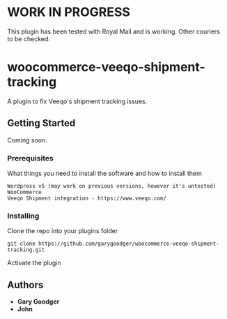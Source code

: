 # WORK IN PROGRESS
This plugin has been tested with Royal Mail and is working. Other couriers to be checked.

# woocommerce-veeqo-shipment-tracking
A plugin to fix Veeqo's shipment tracking issues.

## Getting Started

Coming soon.

### Prerequisites

What things you need to install the software and how to install them

```
Wordpress v5 (may work on previous versions, however it's untested)
WooCommerce
Veeqo Shipment integration - https://www.veeqo.com/
```

### Installing

Clone the repo into your plugins folder

```
git clone https://github.com/garygoodger/woocommerce-veeqo-shipment-tracking.git
```

Activate the plugin

## Authors

* **Gary Goodger**
* **John**

